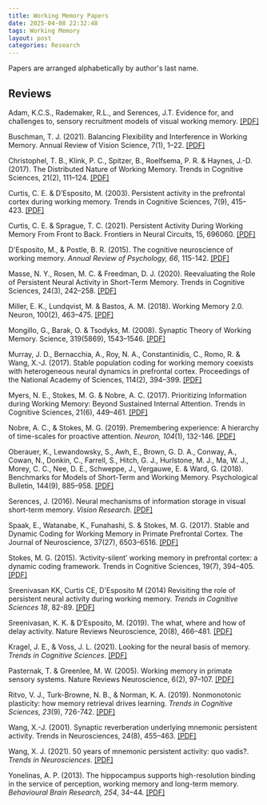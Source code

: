 ```yaml
---
title: Working Memory Papers
date: 2025-04-08 22:32:48
tags: Working Memory
layout: post
categories: Research
---
```


Papers are arranged alphabetically by author's last name.

## Reviews

Adam, K.C.S., Rademaker, R.L., and Serences, J.T. Evidence for, and challenges to, sensory recruitment models of visual working memory. [[PDF]](https://drive.google.com/file/d/1iLrWAEgZ0oDF3Kwcug9MlTi2HGbJdn4R/view)

Buschman, T. J. (2021). Balancing Flexibility and Interference in Working Memory. Annual Review of Vision Science, 7(1), 1–22. [[PDF]](https://doi.org/10.1146/annurev-vision-100419-104831)

Christophel, T. B., Klink, P. C., Spitzer, B., Roelfsema, P. R. & Haynes, J.-D. (2017). The Distributed Nature of Working Memory. Trends in Cognitive Sciences, 21(2), 111–124. [[PDF]](https://doi.org/10.1016/j.tics.2016.12.007)

Curtis, C. E. & D’Esposito, M. (2003). Persistent activity in the prefrontal cortex during working memory. Trends in Cognitive Sciences, 7(9), 415–423. [[PDF]](https://doi.org/10.1016/s1364-6613(03)00197-9)

Curtis, C. E. & Sprague, T. C. (2021). Persistent Activity During Working Memory From Front to Back. Frontiers in Neural Circuits, 15, 696060. [[PDF]](https://doi.org/10.3389/fncir.2021.696060)

D'Esposito, M., & Postle, B. R. (2015). The cognitive neuroscience of working memory. *Annual Review of Psychology, 66*, 115-142. [[PDF]](https://www.annualreviews.org/doi/abs/10.1146/annurev-psych-010814-015031?casa_token=EKb1bL82pTMAAAAA:KNXCtOODxoav2cIv2slB9S9J5TUol89P-rIsKdol67EZLoJ-XVl2Ky6upTJsYoGSDyrrxBz1sOvz2g)

Masse, N. Y., Rosen, M. C. & Freedman, D. J. (2020). Reevaluating the Role of Persistent Neural Activity in Short-Term Memory. Trends in Cognitive Sciences, 24(3), 242–258. [[PDF]](https://doi.org/10.1016/j.tics.2019.12.014)

Miller, E. K., Lundqvist, M. & Bastos, A. M. (2018). Working Memory 2.0. Neuron, 100(2), 463–475. [[PDF]](https://doi.org/10.1016/j.neuron.2018.09.023)

Mongillo, G., Barak, O. & Tsodyks, M. (2008). Synaptic Theory of Working Memory. Science, 319(5869), 1543–1546. [[PDF]](https://doi.org/10.1126/science.1150769)

Murray, J. D., Bernacchia, A., Roy, N. A., Constantinidis, C., Romo, R. & Wang, X.-J. (2017). Stable population coding for working memory coexists with heterogeneous neural dynamics in prefrontal cortex. Proceedings of the National Academy of Sciences, 114(2), 394–399. [[PDF]](https://doi.org/10.1073/pnas.1619449114)

Myers, N. E., Stokes, M. G. & Nobre, A. C. (2017). Prioritizing Information during Working Memory: Beyond Sustained Internal Attention. Trends in Cognitive Sciences, 21(6), 449–461. [[PDF]](https://doi.org/10.1016/j.tics.2017.03.010)

Nobre, A. C., & Stokes, M. G. (2019). Premembering experience: A hierarchy of time-scales for proactive attention. *Neuron, 104*(1), 132-146. [[PDF]](https://www.sciencedirect.com/science/article/pii/S0896627319307366)

Oberauer, K., Lewandowsky, S., Awh, E., Brown, G. D. A., Conway, A., Cowan, N., Donkin, C., Farrell, S., Hitch, G. J., Hurlstone, M. J., Ma, W. J., Morey, C. C., Nee, D. E., Schweppe, J., Vergauwe, E. & Ward, G. (2018). Benchmarks for Models of Short-Term and Working Memory. Psychological Bulletin, 144(9), 885–958. [[PDF]](https://doi.org/10.1037/bul0000153)

Serences, J. (2016). Neural mechanisms of information storage in visual short-term memory. *Vision Research*. [[PDF]](https://drive.google.com/file/d/140vFkAQd01MWhPNIdxfywx5cmcanA4OC/view)

Spaak, E., Watanabe, K., Funahashi, S. & Stokes, M. G. (2017). Stable and Dynamic Coding for Working Memory in Primate Prefrontal Cortex. The Journal of Neuroscience, 37(27), 6503–6516. [[PDF]](https://doi.org/10.1523/jneurosci.3364-16.2017)

Stokes, M. G. (2015). ‘Activity-silent’ working memory in prefrontal cortex: a dynamic coding framework. Trends in Cognitive Sciences, 19(7), 394–405. [[PDF]](https://doi.org/10.1016/j.tics.2015.05.004)

Sreenivasan KK, Curtis CE, D'Esposito M (2014) Revisiting the role of persistent neural activity during working memory. *Trends in Cognitive Sciences 18*, 82-89. [[PDF]](https://www.sciencedirect.com/science/article/abs/pii/S1364661313002726)

Sreenivasan, K. K. & D’Esposito, M. (2019). The what, where and how of delay activity. Nature Reviews Neuroscience, 20(8), 466–481. [[PDF]](https://doi.org/10.1038/s41583-019-0176-7)

Kragel, J. E., & Voss, J. L. (2021). Looking for the neural basis of memory. *Trends in Cognitive Sciences*. [[PDF]](https://www.cell.com/trends/cognitive-sciences/fulltext/S1364-6613(21)00265-5)

Pasternak, T. & Greenlee, M. W. (2005). Working memory in primate sensory systems. Nature Reviews Neuroscience, 6(2), 97–107. [[PDF]](https://doi.org/10.1038/nrn1603)

Ritvo, V. J., Turk-Browne, N. B., & Norman, K. A. (2019). Nonmonotonic plasticity: how memory retrieval drives learning. *Trends in Cognitive Sciences, 23*(9), 726-742. [[PDF]](https://www.sciencedirect.com/science/article/pii/S1364661319301597?via%3Dihub)

Wang, X.-J. (2001). Synaptic reverberation underlying mnemonic persistent activity. Trends in Neurosciences, 24(8), 455–463. [[PDF]](https://doi.org/10.1016/s0166-2236(00)01868-3)

Wang, X. J. (2021). 50 years of mnemonic persistent activity: quo vadis?. *Trends in Neurosciences*. [[PDF]](https://www.sciencedirect.com/science/article/pii/S0166223621001685?casa_token=JW9VDM9TItcAAAAA:MRH4GtEP1NuyQ9kgSiL_aLOU7Eh7XR3Ki_r2pDsCnqBIgMPm2FZ1lo-lXx8r-oo3Ea4rqZD-WMw)

Yonelinas, A. P. (2013). The hippocampus supports high-resolution binding in the service of perception, working memory and long-term memory. *Behavioural Brain Research, 254*, 34–44. [[PDF]](https://www.sciencedirect.com/science/article/pii/S0166432813003094)